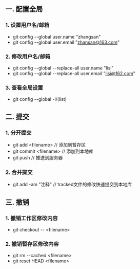 ## 一. 配置全局
### 1. 设置用户名/邮箱
* git config --global user.name "zhangsan"
* git config --global user.email "zhansan@163.com"
### 2. 修改用户名/邮箱
* git config --global --replace-all user.name "lisi"
* git config --global --replace-all user.email "lisi@162.com"
### 3. 查看全局设置
* git config --global -l/(list)
## 二. 提交
### 1. 分开提交
* git add \<filename> // 添加到暂存区
* git commit \<filename> // 添加到本地库
* git push // 推送到服务器
### 2. 合并提交
* git add -am "注释" // tracked文件的修改快速提交到本地库
## 三. 撤销
### 1. 撤销工作区修改内容
* git checkout -- \<filename>
### 2. 撤销暂存区修改内容
* git rm --cached \<filename>
* git reset HEAD \<filename>
